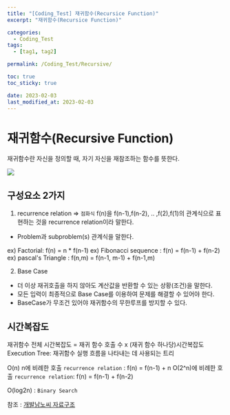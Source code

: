 ```yaml
---
title: "[Coding_Test] 재귀함수(Recursice Function)"
excerpt: "재귀함수(Recursice Function)"

categories:
  - Coding_Test
tags:
  - [tag1, tag2]

permalink: /Coding_Test/Recursive/

toc: true
toc_sticky: true

date: 2023-02-03
last_modified_at: 2023-02-03
---
```



# 재귀함수(Recursive Function)

>
재귀함수란 자신을 정의할 때, 자기 자신을 재참조하는 함수를 뜻한다.

![](https://velog.velcdn.com/images/tlsgn8483/post/66cedd98-7814-41d5-884e-1a3ce7f3478f/image.png)

## 구성요소 2가지

1. recurrence relation => `점화식`
f(n)을 f(n-1),f(n-2), .. ,f(2),f(1)의 관계식으로 표현하는 것을 recurrence relation이라 말한다.
- Problem과 subproblem(s) 관계식을 말한다.

ex) Factorial: f(n) = n * f(n-1)
ex) Fibonacci sequence : f(n) = f(n-1) + f(n-2)
ex) pascal's Triangle : f(n,m) = f(n-1, m-1) + f(n-1,m)

2. Base Case
- 더 이상 재귀호출을 하지 않아도 계산값을 반환할 수 있는 상황(조건)을 말한다.
- 모든 입력이 최종적으로 Base Case를 이용하여 문제를 해결할 수 있어야 한다.
- BaseCase가 무조건 있어야 재귀함수의 무한루프를 방지할 수 있다.

## 시간복잡도
>
재귀함수 전체 시간복잡도 = 재귀 함수 호출 수 x (재귀 함수 하나당)시간복잡도
Execution Tree: 재귀함수 실행 흐름을 나타내는 데 사용되는 트리

O(n) n에 비례한 호출
`recurrence relation` : f(n) = f(n-1) + n
O(2^n)에 비례한 호출
`recurrence relation`: f(n) = f(n-1) + f(n-2)

O(log2n) : `Binary Search`



참조 : [개발남노씨 자료구조](https://www.nossi.dev/interview/cs/dsa)
